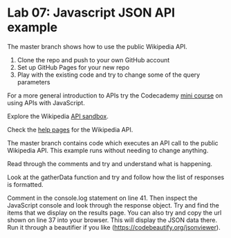 # Lab 07: Javascript JSON API example

The master branch shows how to use the public Wikipedia API.

1. Clone the repo and push to your own GitHub account
2. Set up GitHub Pages for your new repo
3. Play with the existing code and try to change some of the query parameters

For a more general introduction to APIs try the Codecademy [mini course](https://www.codecademy.com/apis) on using APIs with JavaScript.

Explore the Wikipedia [API sandbox](https://en.wikipedia.org/wiki/Special:ApiSandbox#action=query&titles=Main%20Page&prop=revisions&rvprop=content&format=jsonfm).

Check the [help pages](https://en.wikipedia.org/w/api.php?action=help) for the Wikipedia API.

The master branch contains code which executes an API call to the public Wikipedia API. This example runs without needing to change anything.

Read through the comments and try and understand what is happening.

Look at the gatherData function and try and follow how the list of responses is formatted.

Comment in the console.log statement on line 41. Then inspect the JavaScript console and look through the response object. Try and find the items that we display on the results page. You can also try and copy the url shown on line 37 into your browser. This will display the JSON data there. Run it through a beautifier if you like (https://codebeautify.org/jsonviewer).